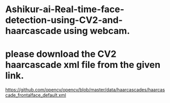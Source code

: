 # Ashikur-ai-Real-time-face-detection-using-CV2-and-haarcascade using webcam.
# please download the CV2 haarcascade xml file from the given link.
https://github.com/opencv/opencv/blob/master/data/haarcascades/haarcascade_frontalface_default.xml
